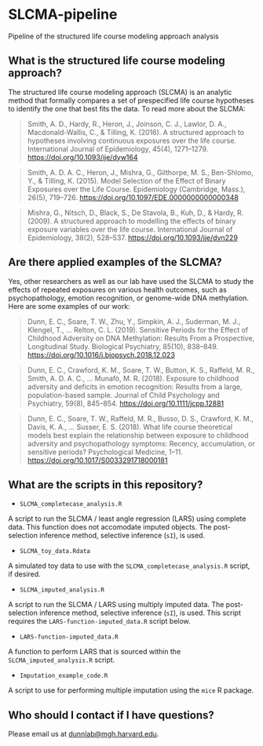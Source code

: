 # SLCMA-pipeline
Pipeline of the structured life course modeling approach analysis

## What is the structured life course modeling approach? 

The structured life course modeling approach (SLCMA) is an analytic method that formally compares a set of prespecified life course hypotheses to identify the one that best fits the data. To read more about the SLCMA: 

> Smith, A. D., Hardy, R., Heron, J., Joinson, C. J., Lawlor, D. A., Macdonald-Wallis, C., & Tilling, K. (2016). A structured approach to hypotheses involving continuous exposures over the life course. International Journal of Epidemiology, 45(4), 1271–1279. https://doi.org/10.1093/ije/dyw164

> Smith, A. D. A. C., Heron, J., Mishra, G., Gilthorpe, M. S., Ben-Shlomo, Y., & Tilling, K. (2015). Model Selection of the Effect of Binary Exposures over the Life Course. Epidemiology (Cambridge, Mass.), 26(5), 719–726. https://doi.org/10.1097/EDE.0000000000000348

> Mishra, G., Nitsch, D., Black, S., De Stavola, B., Kuh, D., & Hardy, R. (2009). A structured approach to modelling the effects of binary exposure variables over the life course. International Journal of Epidemiology, 38(2), 528–537. https://doi.org/10.1093/ije/dyn229

## Are there applied examples of the SLCMA? 

Yes, other researchers as well as our lab have used the SLCMA to study the effects of repeated exposures on various health outcomes, such as psychopathology, emotion recognition, or genome-wide DNA methylation. Here are some examples of our work:

> Dunn, E. C., Soare, T. W., Zhu, Y., Simpkin, A. J., Suderman, M. J., Klengel, T., … Relton, C. L. (2019). Sensitive Periods for the Effect of Childhood Adversity on DNA Methylation: Results From a Prospective, Longitudinal Study. Biological Psychiatry, 85(10), 838–849. https://doi.org/10.1016/j.biopsych.2018.12.023

> Dunn, E. C., Crawford, K. M., Soare, T. W., Button, K. S., Raffeld, M. R., Smith, A. D. A. C., … Munafò, M. R. (2018). Exposure to childhood adversity and deficits in emotion recognition: Results from a large, population-based sample. Journal of Child Psychology and Psychiatry, 59(8), 845–854. https://doi.org/10.1111/jcpp.12881

> Dunn, E. C., Soare, T. W., Raffeld, M. R., Busso, D. S., Crawford, K. M., Davis, K. A., … Susser, E. S. (2018). What life course theoretical models best explain the relationship between exposure to childhood adversity and psychopathology symptoms: Recency, accumulation, or sensitive periods? Psychological Medicine, 1–11. https://doi.org/10.1017/S0033291718000181

## What are the scripts in this repository? 

- `SLCMA_completecase_analysis.R` 

A script to run the SLCMA / least angle regression (LARS) using complete data. This function does not accomodate imputed objects. The post-selection inference method, selective inference (`sI`), is used. 

- `SLCMA_toy_data.Rdata` 

A simulated toy data to use with the `SLCMA_completecase_analysis.R` script, if desired.

- `SLCMA_imputed_analysis.R`

A script to run the SLCMA / LARS using multiply imputed data. The post-selection inference method, selective inference (`sI`), is used. This script requires the `LARS-function-imputed_data.R` script below.

- `LARS-function-imputed_data.R`

A function to perform LARS that is sourced within the `SLCMA_imputed_analysis.R` script.

- `Imputation_example_code.R`

A script to use for performing multiple imputation using the `mice` R package.

## Who should I contact if I have questions? 

Please email us at dunnlab@mgh.harvard.edu. 
